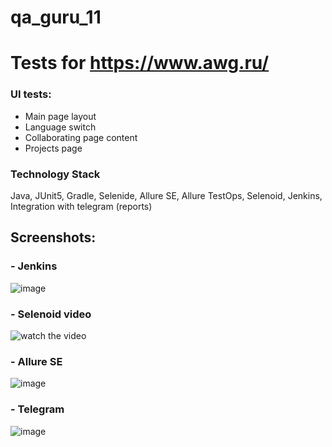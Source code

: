 # qa_guru_11
# Tests for https://www.awg.ru/

### UI tests:
- Main page layout
- Language switch
- Collaborating page content
- Projects page 

### Technology Stack
Java, JUnit5, Gradle, Selenide, Allure SE, Allure TestOps, Selenoid, Jenkins, Integration with telegram (reports)

## Screenshots:

### - Jenkins
![image](https://user-images.githubusercontent.com/17245384/114285373-509d7880-9a5f-11eb-9349-cc06e50240e8.png)
### - Selenoid video
![watch the video](https://user-images.githubusercontent.com/17245384/114285343-192ecc00-9a5f-11eb-96ea-e7222559bad1.gif)
### - Allure SE
![image](https://user-images.githubusercontent.com/17245384/114285208-11225c80-9a5e-11eb-873c-534ae98d3cf7.png)
### - Telegram
![image](https://user-images.githubusercontent.com/17245384/114727873-41f8df00-9d47-11eb-84ff-110520858f9f.png)
